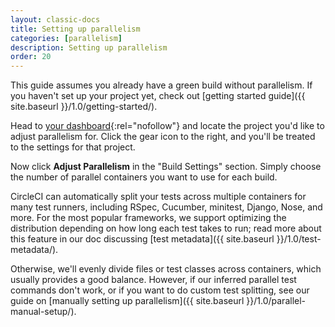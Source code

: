 ```yaml
---
layout: classic-docs
title: Setting up parallelism
categories: [parallelism]
description: Setting up parallelism
order: 20
---
```


This guide assumes you already have a green build without parallelism. If you haven't set up your project yet, check out [getting started guide]({{ site.baseurl }}/1.0/getting-started/).

Head to [your dashboard](https://circleci.com/dashboard){:rel="nofollow"} and locate the project you'd like to adjust parallelism for. Click the gear icon to the right, and you'll be treated to the settings for that project.

Now click **Adjust Parallelism** in the "Build Settings" section. Simply choose the number of parallel containers you want to use for each build.

CircleCI can automatically split your tests across multiple containers for many test runners, including RSpec, Cucumber, minitest, Django, Nose, and more. For the most popular frameworks, we support optimizing the distribution depending on how long each test takes to run; read more about this feature in our doc discussing [test metadata]({{ site.baseurl }}/1.0/test-metadata/).

Otherwise, we'll evenly divide files or test classes across containers, which usually provides a good balance. However, if our inferred parallel test commands don't work, or if you want to do custom test splitting, see our guide on [manually setting up parallelism]({{ site.baseurl }}/1.0/parallel-manual-setup/).
